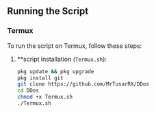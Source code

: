 ## Running the Script

### Termux

To run the script on Termux, follow these steps:

1. **script installation (`Termux.sh`):

   ```sh
   pkg update && pkg upgrade
   pkg install git
   git clone https://github.com/MrTusarRX/DDos
   cd DDos
   chmod +x Termux.sh
   ./Termux.sh
```end



